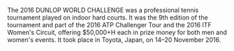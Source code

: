 The 2016 DUNLOP WORLD CHALLENGE was a professional tennis tournament played on indoor hard courts. It was the 9th edition of the tournament and part of the 2016 ATP Challenger Tour and the 2016 ITF Women's Circuit, offering $50,000+H each in prize money for both men and women's events. It took place in Toyota, Japan, on 14–20 November 2016.
